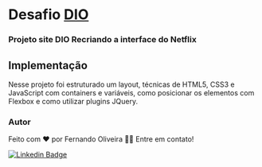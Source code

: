 
# Desafio [DIO](https://dio.me/sign-up?ref=WDCKE2I7AM)

### Projeto site DIO Recriando a interface do Netflix

## Implementação

Nesse projeto foi estruturado um layout, técnicas de HTML5, CSS3 e JavaScript com containers e variáveis, como posicionar os elementos com Flexbox e como utilizar plugins JQuery.


### Autor

Feito com ❤️ por Fernando Oliveira 👋🏽 Entre em contato!

[![Linkedin Badge](https://img.shields.io/badge/-Fernando-blue?style=flat-square&logo=Linkedin&logoColor=white&link=https://www.linkedin.com/in/lfpo2005/)](https://www.linkedin.com/in/lfpo2005/) 

